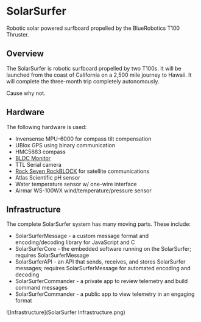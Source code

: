 # SolarSurfer

Robotic solar powered surfboard propelled by the BlueRobotics T100 Thruster.

## Overview

The SolarSurfer is robotic surfboard propelled by two T100s. It will be launched from the coast of California on a 2,500 mile journey to Hawaii. It will complete the three-month trip completely autonomously.

Cause why not.

## Hardware

The following hardware is used:

* Invensense MPU-6000 for compass tilt compensation
* UBlox GPS using binary communication
* HMC5883 compass
* [BLDC Monitor](https://github.com/rjehangir/bldc_monitor)
* TTL Serial camera
* [Rock Seven RockBLOCK](http://rockblock.rock7mobile.com/) for satellite communications
* Atlas Scientific pH sensor
* Water temperature sensor w/ one-wire interface
* Airmar WS-100WX wind/temperature/pressure sensor

## Infrastructure

The complete SolarSurfer system has many moving parts. These include:

* SolarSurferMessage - a custom message format and encoding/decoding library for JavaScript and C
* SolarSurferCore - the embedded software running on the SolarSurfer; requires SolarSurferMessage
* SolarSurferAPI - an API that sends, receives, and stores SolarSurfer messages; requires SolarSurferMessage for automated encoding and decoding
* SolarSurferCommander - a private app to review telemetry and build command messages
* SolarSurferCommander - a public app to view telemetry in an engaging format

![Infrastructure](SolarSurfer Infrastructure.png)
